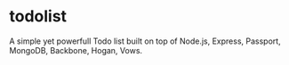 todolist
========

A simple yet powerfull Todo list built on top of Node.js, Express, Passport, MongoDB, Backbone, Hogan, Vows.
